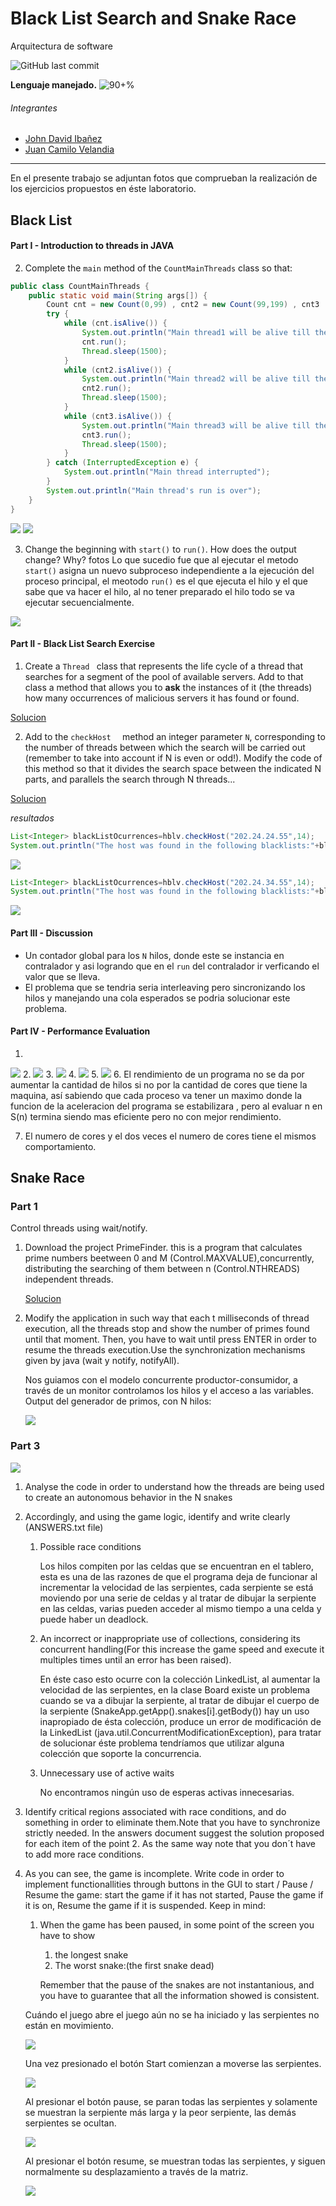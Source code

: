 # Black List Search and Snake Race
Arquitectura de software


![GitHub last commit](https://img.shields.io/github/last-commit/CrkJohn/Laboratorio3.svg?style=for-the-badge)

**Lenguaje manejado.**     ![90+%]( https://img.shields.io/github/languages/top/crkJohn/Laboratorio3.svg?style=for-the-badge&colorB=blue)

###### Integrantes
- [John David Ibañez](https://github.com/CrkJohn)
- [Juan Camilo Velandia](https://github.com/jcamilovelandiab)
------------

En el presente trabajo se adjuntan fotos que comprueban la realización de los ejercicios propuestos en éste laboratorio.

## Black List
#### Part I - Introduction to threads in JAVA
2. Complete the ```main``` method of the ```CountMainThreads``` class so that: 

```java
public class CountMainThreads {
	public static void main(String args[]) {
		Count cnt = new Count(0,99) , cnt2 = new Count(99,199) , cnt3  = new Count(200,299);
		try {
			while (cnt.isAlive()) {
				System.out.println("Main thread1 will be alive till the child thread is live");
				cnt.run();
				Thread.sleep(1500);
			}
			while (cnt2.isAlive()) {
				System.out.println("Main thread2 will be alive till the child thread is live");
				cnt2.run();
				Thread.sleep(1500);
			}
			while (cnt3.isAlive()) {
				System.out.println("Main thread3 will be alive till the child thread is live");
				cnt3.run();
				Thread.sleep(1500);
			}
		} catch (InterruptedException e) {
			System.out.println("Main thread interrupted");
		}
		System.out.println("Main thread's run is over");
	}
}
```
![](https://github.com/CrkJohn/Laboratorio3/blob/master/Foticos/PartI-2.PNG)
![](https://github.com/CrkJohn/Laboratorio3/blob/master/Foticos/PartI-2.2.PNG)


3. Change the beginning with ```start()```  to ```run()```. How does the output change? Why?
fotos
Lo que sucedio fue que al ejecutar el metodo ```start()``` asigna un nuevo subproceso independiente a la ejecución del proceso principal, el meotodo ```run()```  es el que ejecuta el hilo y el que sabe que va hacer el hilo, al no tener preparado el hilo todo  se va ejecutar secuencialmente.

![](https://github.com/CrkJohn/Laboratorio3/blob/master/Foticos/PartI-3.PNG)

#### Part II - Black List Search Exercise
1. Create a  ```Thread ``` class that represents the life cycle of a thread that searches for a segment of the pool of available servers. Add to that class a method that allows you to **ask** the instances of it (the threads) how many occurrences of malicious servers it has found or found.

 [Solucion](https://github.com/CrkJohn/Laboratorio3/blob/master/src/main/java/edu/eci/arsw/threads/LifeCycleThread.java)
 
2. Add to the   ```checkHost  ``` method an integer parameter   ```N```, corresponding to the number of threads between which the search will be carried out (remember to take into account if N is even or odd!). Modify the code of this method so that it divides the search space between the indicated N parts, and parallels the search through N threads... 

[Solucion ](https://github.com/CrkJohn/Laboratorio3/blob/master/src/main/java/edu/eci/arsw/blacklistvalidator/HostBlackListsValidator.java)

*resultados*
```java
List<Integer> blackListOcurrences=hblv.checkHost("202.24.24.55",14);
System.out.println("The host was found in the following blacklists:"+blackListOcurrences);
```
![](https://github.com/CrkJohn/Laboratorio3/blob/master/Foticos/resultadoBlackListVacia.PNG) 
```java 
List<Integer> blackListOcurrences=hblv.checkHost("202.24.34.55",14);
System.out.println("The host was found in the following blacklists:"+blackListOcurrences);
 ```
 
 ![](https://github.com/CrkJohn/Laboratorio3/blob/master/Foticos/resultadoBlackListLlena.PNG)


#### Part III - Discussion
- Un contador global para los ```N``` hilos, donde este se instancia en contralador y asi logrando que en el ```run```  del contralador ir verficando el valor que se lleva.
- El problema que se tendria seria  interleaving pero sincronizando los hilos y manejando una cola esperados se podria solucionar este problema.

#### Part IV - Performance Evaluation 
1.
![](https://github.com/CrkJohn/Laboratorio3/blob/master/Foticos/1Thread.PNG)
2.
![](https://github.com/CrkJohn/Laboratorio3/blob/master/Foticos/2Thread.PNG)
3.
![](https://github.com/CrkJohn/Laboratorio3/blob/master/Foticos/3Thread.PNG)
4.
![](https://github.com/CrkJohn/Laboratorio3/blob/master/Foticos/50Thread.PNG)
5. 
![](https://github.com/CrkJohn/Laboratorio3/blob/master/Foticos/100Thread.PNG)
6. El rendimiento de un programa no se da por aumentar la cantidad de hilos si no por la cantidad de cores que tiene la maquina, así sabiendo que cada proceso va tener un maximo donde la funcion de la aceleracion del programa se estabilizara , pero al evaluar n en S(n)
termina siendo mas eficiente pero no con mejor rendimiento.

7. El numero de cores y el dos veces el numero de cores tiene el mismos comportamiento.


## Snake Race

### Part 1
Control threads using wait/notify.
1. Download the project PrimeFinder. this is a program that calculates prime numbers beetween 0 and M (Control.MAXVALUE),concurrently, distributing the searching of them between n (Control.NTHREADS) independent threads.

	[Solucion](https://github.com/CrkJohn/Laboratorio3/blob/master/src/main/java/edu/eci/arsw/primefinder/Control.java)

2. Modify the application in such way that each t milliseconds of thread execution, all the threads stop and show the number of primes found until that moment. Then, you have to wait until press ENTER in order to resume the threads execution.Use the synchronization mechanisms given by java (wait y notify, notifyAll).

    Nos guiamos con el modelo concurrente productor-consumidor, a través de un monitor controlamos los hilos y el acceso a las variables.
    Output del generador de primos, con N hilos:
    
    ![](https://github.com/CrkJohn/Laboratorio3/blob/master/img/SnakeRacePart1_2_2.PNG)
    
    
### Part 3

![](https://github.com/CrkJohn/Laboratorio3/blob/master/img/SnakeRaceGame.PNG)

1. Analyse the code in order to understand how the threads are being used to create an autonomous behavior in the N snakes
2. Accordingly, and using the game logic, identify and write clearly (ANSWERS.txt file)
    1. Possible race conditions
    
        Los hilos compiten por las celdas que se encuentran en el tablero,
        esta es una de las razones de que el programa deja de funcionar
        al incrementar la velocidad de las serpientes, cada serpiente se está
        moviendo por una serie de celdas y al tratar de dibujar la serpiente
        en las celdas, varias pueden acceder al mismo tiempo a una celda y puede
        haber un deadlock.

    2. An incorrect or inappropriate use of collections, considering its concurrent handling(For this increase the game speed and execute it multiples times until an error has been raised).
    
        En éste caso esto ocurre con la colección LinkedList, al aumentar la velocidad de las serpientes, en la clase Board existe un problema cuando se va a dibujar la serpiente, al tratar de dibujar el cuerpo de la serpiente (SnakeApp.getApp().snakes[i].getBody()) hay un uso inapropiado de ésta colección, produce un error de modificación de la LinkedList (java.util.ConcurrentModificationException), para tratar de solucionar éste problema tendríamos que utilizar alguna colección que soporte la concurrencia.
    
    3. Unnecessary use of active waits
    
        No encontramos ningún uso de esperas activas innecesarias.
    
3. Identify critical regions associated with race conditions, and do something in order to eliminate them.Note that you have to synchronize strictly needed. In the answers document suggest the solution proposed for each item of the point 2. As the same way note that you don´t have to add more race conditions.

4. As you can see, the game is incomplete. Write code in order to implement functionallities through buttons in the GUI to start / Pause / Resume the game: start the game if it has not started, Pause the game if it is on, Resume the game if it is suspended. Keep in mind:

    1. When the game has been paused, in some point of the screen you have to show 
        1. the longest snake
        2. The worst snake:(the first snake  dead)
        
        Remember that the pause of the snakes are not instantanious, and you have to guarantee that all the information showed is 		consistent.
    
    Cuándo el juego abre el juego aún no se ha iniciado y las serpientes no están en movimiento.
    
    ![](https://github.com/CrkJohn/Laboratorio3/blob/master/img/SnakeRaceStart.PNG)
    
    Una vez presionado el botón Start comienzan a moverse las serpientes.
    
    ![](https://github.com/CrkJohn/Laboratorio3/blob/master/img/SnakeRaceStart2.PNG)
    
    Al presionar el botón pause, se paran todas las serpientes y solamente se muestran la serpiente más larga y la peor serpiente, las demás serpientes se ocultan.
    
    ![](https://github.com/CrkJohn/Laboratorio3/blob/master/img/SnakePause.PNG)
    
    Al presionar el botón resume, se muestran todas las serpientes, y siguen
    normalmente su desplazamiento a través de la matriz.
    
    ![](https://github.com/CrkJohn/Laboratorio3/blob/master/img/SnakeResume.PNG)
	

